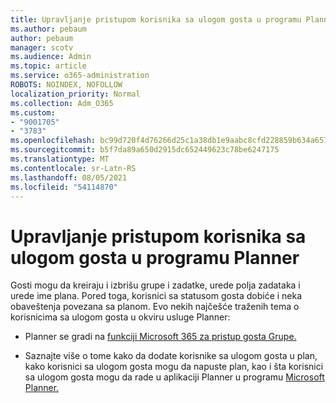```yaml
---
title: Upravljanje pristupom korisnika sa ulogom gosta u programu Planner
ms.author: pebaum
author: pebaum
manager: scotv
ms.audience: Admin
ms.topic: article
ms.service: o365-administration
ROBOTS: NOINDEX, NOFOLLOW
localization_priority: Normal
ms.collection: Adm_O365
ms.custom:
- "9001705"
- "3783"
ms.openlocfilehash: bc99d720f4d76266d25c1a38db1e9aabc8cfd228859b634a657230ac9cde2d89
ms.sourcegitcommit: b5f7da89a650d2915dc652449623c78be6247175
ms.translationtype: MT
ms.contentlocale: sr-Latn-RS
ms.lasthandoff: 08/05/2021
ms.locfileid: "54114870"
---
```

# <a name="manage-guest-user-access-to-planner"></a>Upravljanje pristupom korisnika sa ulogom gosta u programu Planner

Gosti mogu da kreiraju i izbrišu grupe i zadatke, urede polja zadataka i urede ime plana. Pored toga, korisnici sa statusom gosta dobiće i neka obaveštenja povezana sa planom. Evo nekih najčešće traženih tema o korisnicima sa ulogom gosta u okviru usluge Planner:

- Planner se gradi na [funkciji Microsoft 365 za pristup gosta Grupe.](https://support.office.com/article/Adding-guests-to-Office-365-Groups-bfc7a840-868f-4fd6-a390-f347bf51aff6) 

- Saznajte više o tome kako da dodate korisnike sa ulogom gosta u plan, kako korisnici sa ulogom gosta mogu da napuste plan, kao i šta korisnici sa ulogom gosta mogu da rade u aplikaciji Planner u programu [Microsoft Planner.](https://support.office.com/article/Guest-access-in-Microsoft-Planner-cc5d7f96-dced-4da4-ab62-08c72d9759c6)
